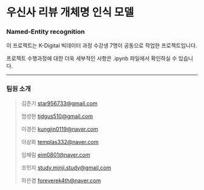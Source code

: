 # 우신사 리뷰 개체명 인식 모델
### Named-Entity recognition

이 프로젝트는 K-Digital 빅데이터 과정 수강생 7명이 공동으로 작업한 프로젝트입니다.

프로젝트 수행과정에 대한 더욱 세부적인 사항은 .ipynb 파일에서 확인하실 수 있습니다.
***
### 팀원 소개
>김준기 star956733@gmail.com
>
>엄성현 tjdgus510@gmail.com
>
>이경진 kungjin0119@naver.com
>
>이상화 templas332@naver.com
>
>임혜림 eim0801@naver.com
>
>조민지 study.minji.study@gmail.com
>
>하은겸 foreverek4th@naver.com
